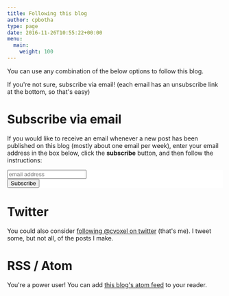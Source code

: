 ```yaml
---
title: Following this blog
author: cpbotha
type: page
date: 2016-11-26T10:55:22+00:00
menu:
  main:
    weight: 100
---
```


You can use any combination of the below options to follow this blog.

If you're not sure, subscribe via email! (each email has an
unsubscribe link at the bottom, so that's easy)

# Subscribe via email

If you would like to receive an email whenever a new post has been published on
this blog (mostly about one email per week), enter your email address in the
box below, click the **subscribe** button, and then follow the instructions:

<!-- Begin Mailchimp Signup Form -->
<link href="//cdn-images.mailchimp.com/embedcode/horizontal-slim-10_7.css" rel="stylesheet" type="text/css">
<style type="text/css">
	#mc_embed_signup{background:#fff; clear:left; font:14px Helvetica,Arial,sans-serif; width:100%;}
	/* Add your own Mailchimp form style overrides in your site stylesheet or in this style block.
	   We recommend moving this block and the preceding CSS link to the HEAD of your HTML file. */
</style>
<div id="mc_embed_signup">
<form action="https://cpbotha.us14.list-manage.com/subscribe/post?u=721d39fa86f169c8e86838fa5&amp;id=6082535aac" method="post" id="mc-embedded-subscribe-form" name="mc-embedded-subscribe-form" class="validate" target="_blank" novalidate>
<div id="mc_embed_signup_scroll">
<input type="email" value="" name="EMAIL" class="email" id="mce-EMAIL" placeholder="email address" required>
<!-- real people should not fill this in and expect good things - do not remove this or risk form bot signups-->
<div style="position: absolute; left: -5000px;" aria-hidden="true"><input type="text" name="b_721d39fa86f169c8e86838fa5_6082535aac" tabindex="-1" value=""></div>
<div class="clear"><input type="submit" value="Subscribe" name="subscribe" id="mc-embedded-subscribe" class="button"></div>
</div>
</form>
</div>

<!--End mc_embed_signup-->

# Twitter

You could also consider [following @cvoxel on twitter][2] (that's me). I tweet
some, but not all, of the posts I make.

# RSS / Atom

You're a power user! You can add [this blog's atom feed](/posts/index.xml) to your reader.

[1]: https://cpbotha.net/category/microblog/
[2]: https://twitter.com/cvoxel
